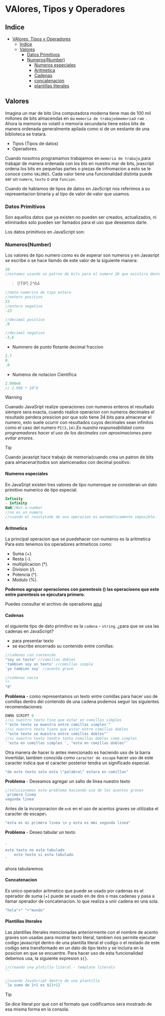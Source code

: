 # VAlores, Tipos y Operadores
## Indice
- [VAlores, Tipos y Operadores](#valores-tipos-y-operadores)
  - [Indice](#indice)
  - [Valores](#valores)
    - [Datos Primitivos](#datos-primitivos)
    - [Numeros(Number)](#numerosnumber)
      - [Numeros especiales](#numeros-especiales)
      - [Aritmetica](#aritmetica)
      - [Cadenas](#cadenas)
      - [concatenacion](#concatenacion)
      - [plantillas literales](#plantillas-literales)
## Valores
Imagina un mar de bits
Una computadora moderna tiene mas de 100 mil millones de bits almacendas en su `memoria de trabajo`o`memoria`o `ram `.
Ahora la memoria no volatil o memoria secundaria tiene estos bits de manera ordenada generalmente apilada como si de un eestante de una biblioteca se tratara.

- Tipos (Tipos de datos)
- Operadores.

Cuando nosotros programamos trabajamos en `memoria de trabajo`,para trabajar de manera ordenada con los bts en nuestro mar de bits, jvascript ordena los bits en pequeñas partes o piezas de infromacion a esto se le conoce como `VALORES`.
Cada valor tiene una funcionalidad distinta puede ser un `numero`, `texto` o una `funcion`.

Cuando de hablamos de tipos de datos en JavScript nos referimos a su representacion binaria y al tipo de valor de valor que usamos.

### Datos Primitivos

Son aquellos datos que ya existen no pueden ser creados, actualizados, ni eliminados solo pueden ser llamados para el uso que deseamos darle.

Los datos primitivos en JavaScript son:
### Numeros(Number)
Los valores de tipo numero como es de esperar son numeros y en Javasript se escribe o se hace llamdo de este valor de la siguiente manera:
```js
20
//estamos usando un patron de bits para el numero 20 que existira dentro de memoria de trabjo.
```
> [!TIP] 2^64
```js
//dato numerico de tipo entero
//entero positivo
23
//entero negativo
-23

//decimal positivo
.0

//decimal negativo
-3,6
```
- Nummero de punto flotante decimal fraccion
```js
2.7
0.
.0
```
- Numeros de notacion Cientifica
```js
2.998e8
// 2.998 * 10^8
```
> [!WARNING]
> Cuanado JavaSript realize operaciones con numeros enteros el resultado siempre sera exacta, cuando realice operacion con numeros decimales el resultado perdera presicion por que solo tiene 34 bits para almacenar el numero, esto suele ocurrir con resultados cuyos decimales sean infinitos como el caso del numero `PI(3,14)`.*Es nuestra responsabilidad como programadores hacer el uso de los decimales con aproximaciones para evitar errores*.


> [!TIP]
> Cuando javasript hace trabajo de memoria(cuando crea un patron de bits para almacenar)todos son alamcenados con decimal positivo.

#### Numeros especiales
En JavaSript existen tres valores de tipo numeroque se consideran un dato primitivo numerico de tipo especial.
```js
Infinity
- Infinity
NaN//Not-a-number
//no es un numero
//cuando el resulytado de una operacion es matematicamente imposible.
```
 #### Aritmetica
 La principal operacion que se puedehacer con numeros es la aritmetica
 Para esto tenemos los operadores aritmeticos como:
 - Suma (+).
 - Resta (-).
 - multiplicacion (*).
 - Division (/).
 - Potencia (^).
 - Modulo (%).

**Podemos agrupar operaciones con parentesis () las operacioens que este entre parentesis se ejecutara primero.**

Puedes consultar el archivo de operadores
[aqui](./)
#### Cadenas
el siguiente tipo de dato primitivo es la `cadena` - `string`.
¿para que se usa las cadenas en JavaScript?
- para presentar texto
- se escribe encerrado su contenido entre comillas:
```js
//cadenas con contenido
"soy un texto" //comillas dobles
'tambien soy un texto' //comillas simple
`yo tambien soy` //acento grave 

//cadenas vacia
""
"0"
```
**Problema** - como  representamos un texto entre comillas
para hacer uso de comillas dentro del contenido de una cadena podemos seguir las siguientes recomendaciones:
```js
ENMA SCRIPT 6
//si nuestro texto tine que estar en comillas simples
"'este texto se muestra entre comillas simples'"
//si nuestro texto tiene que estar entre comillas dobles
'"este texto se muestra entre comillas dobles"'
//si nuestro texto tendra tanto comillas dobles como simples
`'esta en comillas simples ', "esta en comillas dobles"`
```
Otra manera de hacer lo antes mencionado es haciendo uso de la barra invertida`\` tambien conocida como `caracter de escape`
hacer uso de este caracter indica que el caracter posterior tendra un significado especial.
```js
"de este texto solo esta \"palabra\" estara en comillas"
```
**Problema** - Deseamos agregar un salto de linea nuestro texto
```js
//solucionamos este problema haciendo uso de los acentos graves
`primera linea
segunda linea`
```
Antes de la incorporacion de `es6` en el uso de acentos graves se utilizaba el caracter de escape`\`
```js
"esta es mi primera linea \n y esta es mmi segunda linea"
```
**Problema** - Deseo tabular un texto
```js

`
este texto no esta tabulado
    este texto si esta tabulado
`
```
ahora tabularemos 

#### Concatenacion
Es unico operador aritmetico que puede se usado por cadenas es el operador de suma (+) puede se usado en de dos o mas cadenas y pasa a llamar  operador de concatenacion. lo que realiza a unir cadena en una sola.
```js
"hola"+" "+"mundo"
```
#### Plantillas literales
Las plantillas literales mencionadas anteriormente con el nombre de acento graves son usadas para mostrar texto literal, tambien nos permite ejecutar codigo javascript dentro de una plantilla literal el codigo o el restado de este codigo sera transformado en un dato de tipo texto y se incluira en la posicion  en que se encuentre.
Para hacer uso de esta funcionalidad debemos usa,
la siguiente expresion `${}`.
```js
//creando una plntilla literal - template literals
``

//usando JavaScript dentro de una plantilla
`la suma de 1+1 es ${1+1}`
```
> [!TIP]
> Se dice literal por que con el formato que codificamos sera mostrado de esa misma forma en la consola.